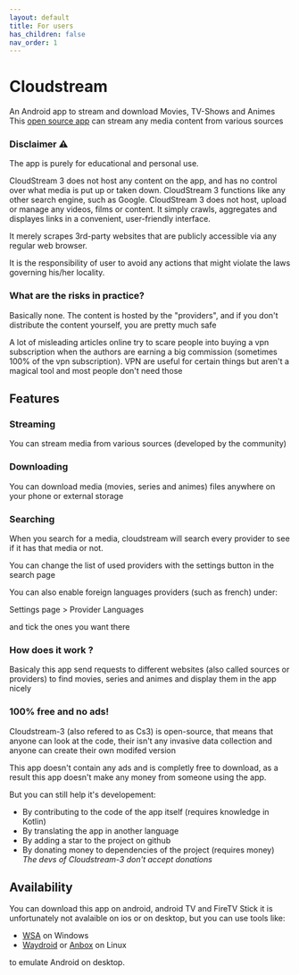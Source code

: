 ```yaml
---
layout: default
title: For users
has_children: false
nav_order: 1
---
```


# Cloudstream
An Android app to stream and download Movies, TV-Shows and Animes
This [open source app](https://github.com/recloudstream/cloudstream) can stream any media content from various sources

### Disclaimer ⚠️
The app is purely for educational and personal use.

CloudStream 3 does not host any content on the app, and has no control over what media is put up or taken down. CloudStream 3 functions like any other search engine, such as Google. CloudStream 3 does not host, upload or manage any videos, films or content. It simply crawls, aggregates and displayes links in a convenient, user-friendly interface.

It merely scrapes 3rd-party websites that are publicly accessible via any regular web browser.

It is the responsibility of user to avoid any actions that might violate the laws governing his/her locality.

### What are the risks in practice?
Basically none. The content is hosted by the "providers", and if you don't distribute the content yourself, you are pretty much safe

A lot of misleading articles online try to scare people into buying a vpn subscription when the authors are earning a big commission (sometimes 100% of the vpn subscription).
VPN are useful for certain things but aren't a magical tool and most people don't need those

## Features

### Streaming

You can stream media from various sources (developed by the community)

### Downloading

You can download media (movies, series and animes) files anywhere on your phone or external storage

### Searching

When you search for a media, cloudstream will search every provider to see if it has that media or not.

You can change the list of used providers with the settings button in the search page

You can also enable foreign languages providers (such as french) under:

Settings page > Provider Languages

and tick the ones you want there

### How does it work ?

Basicaly this app send requests to different websites (also called sources or providers) to find movies, series and animes and display them in the app nicely

### 100% free and no ads!

Cloudstream-3 (also refered to as Cs3) is open-source, that means that anyone can look at the code, their isn't any invasive data collection and anyone can create their own modifed version

This app doesn't contain any ads and is completly free to download, as a result this app doesn't make any money from someone using the app.

But you can still help it's developement:

- By contributing to the code of the app itself (requires knowledge in Kotlin)
- By translating the app in another language
- By adding a star to the project on github
- By donating money to dependencies of the project (requires money) *The devs of Cloudstream-3 don't accept donations*

## Availability
You can download this app on android, android TV and FireTV Stick it is unfortunately not avalaible on ios or on desktop, but you can use tools like:
- [WSA](https://docs.microsoft.com/en-us/windows/android/wsa/) on Windows
- [Waydroid](https://waydro.id/) or [Anbox](https://anbox.io/) on Linux

to emulate Android on desktop.
